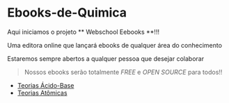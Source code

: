 # Ebooks-de-Quimica

Aqui iniciamos o projeto ** Webschool Eebooks **!!!

Uma editora online que lançará ebooks de qualquer área do conhecimento

Estaremos sempre abertos a qualquer pessoa que desejar colaborar

> Nossos ebooks serão totalmente *FREE* e *OPEN SOURCE* para todos!! 

- [Teorias Ácido-Base](https://docs.google.com/document/d/1WO8qiR0dL_vILbr921ftDKVnVHAyhFvroR_CbeRhpNc/edit?usp=sharing)
- [Teorias Atômicas](https://docs.google.com/document/d/1ogT4K8bB4RJnjguXvOvmwk_aVU3384d4NXB38pAyvEU/edit?usp=sharing)

